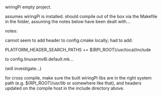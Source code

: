 wiringPi empty project.

assumes wiringPi is installed. should compile out of the box via the Makefile in the folder, assuming the notes below have been dealt with...

notes:

   cannot seem to add header to config.cmake locally; had to add:

PLATFORM_HEADER_SEARCH_PATHS += $(RPI_ROOT)/usr/local/include

   to config.linuxarmv6l.default.mk...

  (will investigate...)


for cross compile, make sure the built wiringPi libs are in the right system path (e.g. $(RPI_ROOT)/usr/lib or somewhere like that), and headers updated on the compile host in the include directory above.
